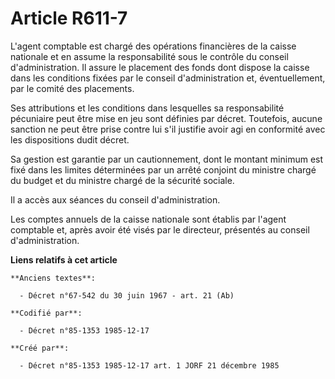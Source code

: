 # Article R611-7

L'agent comptable   est chargé des opérations financières de la caisse nationale et en assume la responsabilité sous le
contrôle du conseil d'administration. Il assure le placement des fonds dont dispose la caisse dans les conditions fixées par
le conseil d'administration et, éventuellement, par le comité des placements. 

Ses attributions et les conditions dans lesquelles sa responsabilité pécuniaire peut être mise en jeu sont définies par
décret. Toutefois, aucune sanction ne peut être prise contre lui s'il justifie avoir agi en conformité avec les dispositions
dudit décret. 

Sa gestion est garantie par un cautionnement, dont le montant minimum est fixé dans les limites déterminées par un arrêté
conjoint du ministre chargé du budget et du ministre chargé de la sécurité sociale. 

Il a accès aux séances du conseil d'administration. 

Les comptes annuels de la caisse nationale sont établis par l'agent comptable et, après avoir été visés par le directeur,
présentés au conseil d'administration.

**Liens relatifs à cet article**

	**Anciens textes**:

	  - Décret n°67-542 du 30 juin 1967 - art. 21 (Ab)

	**Codifié par**:

	  - Décret n°85-1353 1985-12-17

	**Créé par**:

	  - Décret n°85-1353 1985-12-17 art. 1 JORF 21 décembre 1985
